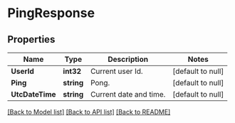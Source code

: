 # PingResponse

## Properties
Name | Type | Description | Notes
------------ | ------------- | ------------- | -------------
**UserId** | **int32** | Current user Id. | [default to null]
**Ping** | **string** | Pong. | [default to null]
**UtcDateTime** | **string** | Current date and time. | [default to null]

[[Back to Model list]](../README.md#documentation-for-models) [[Back to API list]](../README.md#documentation-for-api-endpoints) [[Back to README]](../README.md)


